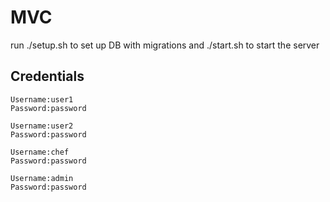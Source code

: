 # MVC

run ./setup.sh to set up DB with migrations and ./start.sh to start the server

## Credentials
```
Username:user1
Password:password

Username:user2
Password:password

Username:chef
Password:password

Username:admin
Password:password
```